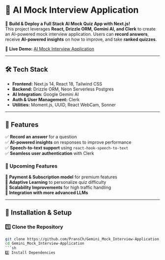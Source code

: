 # 🎤 AI Mock Interview Application  

🚀 **Build & Deploy a Full Stack AI Mock Quiz App with Next.js!**  
This project leverages **React, Drizzle ORM, Gemini AI, and Clerk** to create an AI-powered mock interview application. Users can **record answers**, receive **AI-powered insights** on how to improve, and take **ranked quizzes**.

🔗 **Live Demo:** [AI Mock Interview Application](https://mockinterviewapplication.vercel.app/)  

---

## 🛠 Tech Stack  
- **Frontend:** Next.js 14, React 18, Tailwind CSS  
- **Backend:** Drizzle ORM, Neon Serverless Postgres  
- **AI Integration:** Google Gemini AI  
- **Auth & User Management:** Clerk  
- **Utilities:** Moment.js, UUID, React WebCam, Sonner  

---

## 🎯 Features  
✅ **Record an answer** for a question  
✅ **AI-powered insights** on responses to improve performance  
✅ **Speech-to-text support** using `react-hook-speech-to-text`  
✅ **Seamless user authentication** with Clerk  

### 🚀 Upcoming Features  
🔹 **Payment & Subscription model** for premium features  
🔹 **Adaptive Learning** to personalize quiz difficulty  
🔹 **Scalability Improvements** for high traffic handling  
🔹 **Integration with more advanced LLMs**  

---

## 🚀 Installation & Setup  

### 1️⃣ Clone the Repository  
```sh
git clone https://github.com/PransCh/Gemini_Mock_Interview-Application.git
cd Gemini_Mock_Interview-Application
```sh
2️⃣ Install Dependencies
